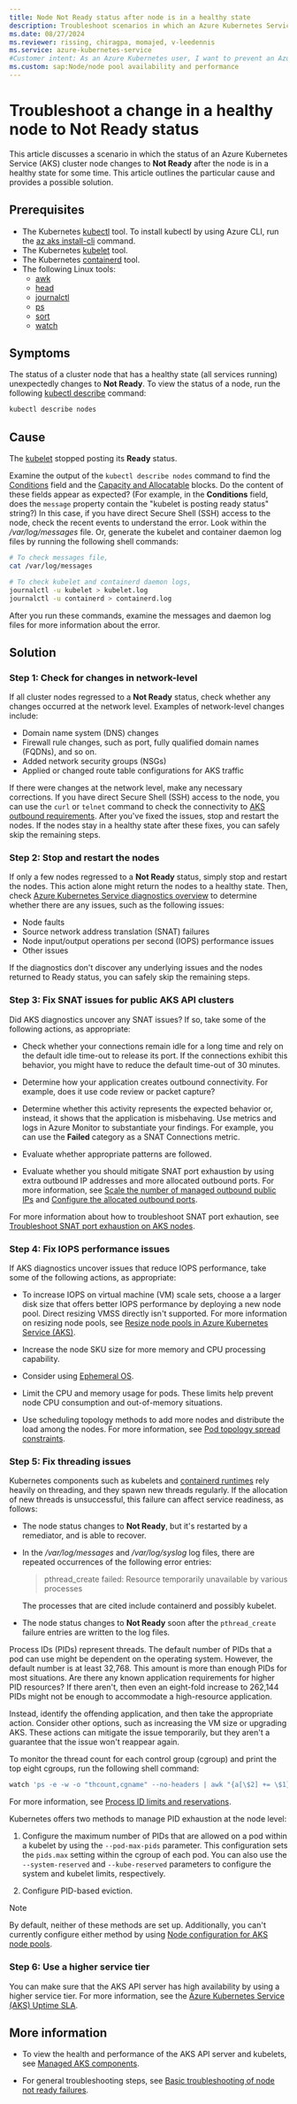 ```yaml
---
title: Node Not Ready status after node is in a healthy state
description: Troubleshoot scenarios in which an Azure Kubernetes Service (AKS) cluster node goes to a Not Ready status after is in a healthy state.
ms.date: 08/27/2024
ms.reviewer: rissing, chiragpa, momajed, v-leedennis
ms.service: azure-kubernetes-service
#Customer intent: As an Azure Kubernetes user, I want to prevent an Azure Kubernetes Service (AKS) cluster node from regressing to a Not Ready status so that I can continue to use the cluster node successfully.
ms.custom: sap:Node/node pool availability and performance
---
```

# Troubleshoot a change in a healthy node to Not Ready status

This article discusses a scenario in which the status of an Azure Kubernetes Service (AKS) cluster node changes to **Not Ready** after the node is in a healthy state for some time. This article outlines the particular cause and provides a possible solution.

## Prerequisites

- The Kubernetes [kubectl](https://kubernetes.io/docs/reference/kubectl/overview/) tool. To install kubectl by using Azure CLI, run the [az aks install-cli](/cli/azure/aks#az-aks-install-cli) command.
- The Kubernetes [kubelet](https://kubernetes.io/docs/reference/command-line-tools-reference/kubelet/) tool.
- The Kubernetes [containerd](https://kubernetes.io/docs/setup/production-environment/container-runtimes/#containerd) tool.
- The following Linux tools:
  - [awk](https://man7.org/linux/man-pages/man1/awk.1p.html)
  - [head](https://man7.org/linux/man-pages/man1/head.1.html)
  - [journalctl](https://man7.org/linux/man-pages/man1/journalctl.1.html)
  - [ps](https://man7.org/linux/man-pages/man1/ps.1.html)
  - [sort](https://man7.org/linux/man-pages/man1/sort.1.html)
  - [watch](https://man7.org/linux/man-pages/man1/watch.1.html)

## Symptoms

The status of a cluster node that has a healthy state (all services running) unexpectedly changes to **Not Ready**. To view the status of a node, run the following [kubectl describe](https://kubernetes.io/docs/reference/generated/kubectl/kubectl-commands#describe) command:

```bash
kubectl describe nodes
```

## Cause

The [kubelet](https://kubernetes.io/docs/reference/command-line-tools-reference/kubelet/) stopped posting its **Ready** status.

Examine the output of the `kubectl describe nodes` command to find the [Conditions](https://kubernetes.io/docs/concepts/architecture/nodes/#condition) field and the [Capacity and Allocatable](https://kubernetes.io/docs/concepts/architecture/nodes/#capacity) blocks. Do the content of these fields appear as expected? (For example, in the **Conditions** field, does the `message` property contain the "kubelet is posting ready status" string?) In this case, if you have direct Secure Shell (SSH) access to the node, check the recent events to understand the error. Look within the */var/log/messages* file. Or, generate the kubelet and container daemon log files by running the following shell commands:

```bash
# To check messages file,
cat /var/log/messages

# To check kubelet and containerd daemon logs,
journalctl -u kubelet > kubelet.log
journalctl -u containerd > containerd.log
```

After you run these commands, examine the messages and daemon log files for more information about the error.

## Solution

### Step 1: Check for changes in network-level

If all cluster nodes regressed to a **Not Ready** status, check whether any changes occurred at the network level. Examples of network-level changes include:

- Domain name system (DNS) changes
- Firewall rule changes, such as port, fully qualified domain names (FQDNs), and so on.
- Added network security groups (NSGs)
- Applied or changed route table configurations for AKS traffic

If there were changes at the network level, make any necessary corrections. If you have direct Secure Shell (SSH) access to the node, you can use the `curl` or `telnet` command to check the connectivity to [AKS outbound requirements](/azure/aks/outbound-rules-control-egress). After you've fixed the issues, stop and restart the nodes. If the nodes stay in a healthy state after these fixes, you can safely skip the remaining steps.

### Step 2: Stop and restart the nodes

If only a few nodes regressed to a **Not Ready** status, simply stop and restart the nodes. This action alone might return the nodes to a healthy state. Then, check [Azure Kubernetes Service diagnostics overview](/azure/aks/concepts-diagnostics) to determine whether there are any issues, such as the following issues:

- Node faults
- Source network address translation (SNAT) failures
- Node input/output operations per second (IOPS) performance issues
- Other issues

If the diagnostics don't discover any underlying issues and the nodes returned to Ready status, you can safely skip the remaining steps.

### Step 3: Fix SNAT issues for public AKS API clusters

Did AKS diagnostics uncover any SNAT issues? If so, take some of the following actions, as appropriate:

- Check whether your connections remain idle for a long time and rely on the default idle time-out to release its port. If the connections exhibit this behavior, you might have to reduce the default time-out of 30 minutes.

- Determine how your application creates outbound connectivity. For example, does it use code review or packet capture?

- Determine whether this activity represents the expected behavior or, instead, it shows that the application is misbehaving. Use metrics and logs in Azure Monitor to substantiate your findings. For example, you can use the **Failed** category as a SNAT Connections metric.

- Evaluate whether appropriate patterns are followed.

- Evaluate whether you should mitigate SNAT port exhaustion by using extra outbound IP addresses and more allocated outbound ports. For more information, see [Scale the number of managed outbound public IPs](/azure/aks/load-balancer-standard#scale-the-number-of-managed-outbound-public-ips) and [Configure the allocated outbound ports](/azure/aks/load-balancer-standard#configure-the-allocated-outbound-ports).

For more information about how to troubleshoot SNAT port exhaution, see [Troubleshoot SNAT port exhaustion on AKS nodes](../connectivity/snat-port-exhaustion?tabs=for-a-linux-pod).

### Step 4: Fix IOPS performance issues

If AKS diagnostics uncover issues that reduce IOPS performance, take some of the following actions, as appropriate:

- To increase IOPS on virtual machine (VM) scale sets, choose a a larger disk size that offers better IOPS performance by deploying a new node pool. Direct resizing VMSS directly isn't supported. For more information on resizing node pools,  see [Resize node pools in Azure Kubernetes Service (AKS)](/azure/aks/resize-node-pool?tabs=azure-cli).

- Increase the node SKU size for more memory and CPU processing capability.

- Consider using [Ephemeral OS](/azure/aks/cluster-configuration#ephemeral-os).

- Limit the CPU and memory usage for pods. These limits help prevent node CPU consumption and out-of-memory situations.

- Use scheduling topology methods to add more nodes and distribute the load among the nodes. For more information, see [Pod topology spread constraints](https://kubernetes.io/docs/concepts/workloads/pods/pod-topology-spread-constraints/).

### Step 5: Fix threading issues

Kubernetes components such as kubelets and [containerd runtimes](https://kubernetes.io/docs/setup/production-environment/container-runtimes/#containerd) rely heavily on threading, and they spawn new threads regularly. If the allocation of new threads is unsuccessful, this failure can affect service readiness, as follows:

- The node status changes to **Not Ready**, but it's restarted by a remediator, and is able to recover.

- In the */var/log/messages* and */var/log/syslog* log files, there are repeated occurrences of the following error entries:

  > pthread_create failed: Resource temporarily unavailable by various processes

  The processes that are cited include containerd and possibly kubelet.

- The node status changes to **Not Ready** soon after the `pthread_create` failure entries are written to the log files.

Process IDs (PIDs) represent threads. The default number of PIDs that a pod can use might be dependent on the operating system. However, the default number is at least 32,768. This amount is more than enough PIDs for most situations. Are there any known application requirements for higher PID resources? If there aren't, then even an eight-fold increase to 262,144 PIDs might not be enough to accommodate a high-resource application.

Instead, identify the offending application, and then take the appropriate action. Consider other options, such as increasing the VM size or upgrading AKS. These actions can mitigate the issue temporarily, but they aren't a guarantee that the issue won't reappear again.

To monitor the thread count for each control group (cgroup) and print the top eight cgroups, run the following shell command:

```bash
watch 'ps -e -w -o "thcount,cgname" --no-headers | awk "{a[\$2] += \$1} END{for (i in a) print a[i], i}" | sort --numeric-sort --reverse | head --lines=8'
```

For more information, see [Process ID limits and reservations](https://kubernetes.io/docs/concepts/policy/pid-limiting/).

Kubernetes offers two methods to manage PID exhaustion at the node level:

1. Configure the maximum number of PIDs that are allowed on a pod within a kubelet by using the `--pod-max-pids` parameter. This configuration sets the `pids.max` setting within the cgroup of each pod. You can also use the `--system-reserved` and `--kube-reserved` parameters to configure the system and kubelet limits, respectively.

1. Configure PID-based eviction.

> [!NOTE]
> By default, neither of these methods are set up. Additionally, you can't currently configure either method by using [Node configuration for AKS node pools](/azure/aks/custom-node-configuration).

### Step 6: Use a higher service tier

You can make sure that the AKS API server has high availability by using a higher service tier. For more information, see the [Azure Kubernetes Service (AKS) Uptime SLA](/azure/aks/uptime-sla).

## More information

- To view the health and performance of the AKS API server and kubelets, see [Managed AKS components](/azure/aks/monitor-aks#level-2---managed-aks-components).

- For general troubleshooting steps, see [Basic troubleshooting of node not ready failures](node-not-ready-basic-troubleshooting.md).

